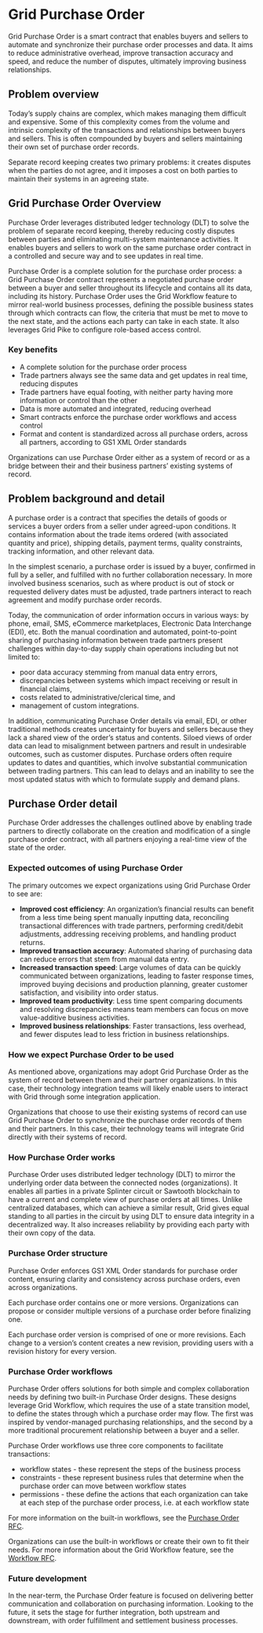 # Grid Purchase Order

<!--
  Copyright 2024 Bitwise IO, Inc.
  Copyright 2022 Cargill Incorporated
  Licensed under Creative Commons Attribution 4.0 International License
  https://creativecommons.org/licenses/by/4.0/
-->

Grid Purchase Order is a smart contract that enables buyers and sellers to
automate and synchronize their purchase order processes and data. It aims
to reduce administrative overhead, improve transaction accuracy and speed, and
reduce the number of disputes, ultimately improving business relationships.

## Problem overview

Today’s supply chains are complex, which makes managing them difficult and
expensive. Some of this complexity comes from the volume and intrinsic
complexity of the transactions and relationships between buyers and sellers.
This is often compounded by buyers and sellers maintaining their own set of
purchase order records.

Separate record keeping creates two primary problems: it creates disputes when
the parties do not agree, and it imposes a cost on both parties to maintain
their systems in an agreeing state.

## Grid Purchase Order Overview

Purchase Order leverages distributed ledger technology (DLT) to solve the
problem of separate record keeping, thereby reducing costly disputes between
parties and eliminating multi-system maintenance activities. It enables buyers
and sellers to work on the same purchase order contract in a controlled and
secure way and to see updates in real time.

Purchase Order is a complete solution for the purchase order process: a Grid
Purchase Order contract represents a negotiated purchase order between a buyer
and seller throughout its lifecycle and contains all its data, including its
history. Purchase Order uses the Grid Workflow feature to mirror real-world
business processes, defining the possible business states through which
contracts can flow, the criteria that must be met to move to the next state,
and the actions each party can take in each state. It also leverages Grid Pike
to configure role-based access control.

### Key benefits

- A complete solution for the purchase order process
- Trade partners always see the same data and get updates in real time,
  reducing disputes
- Trade partners have equal footing, with neither party having more information
  or control than the other
- Data is more automated and integrated, reducing overhead
- Smart contracts enforce the purchase order workflows and access control
- Format and content is standardized across all purchase orders, across all
  partners, according to GS1 XML Order standards

Organizations can use Purchase Order either as a system of record or as a
bridge between their and their business partners’ existing systems of record.

## Problem background and detail

A purchase order is a contract that specifies the details of goods or services
a buyer orders from a seller under agreed-upon conditions. It contains
information about the trade items ordered (with associated quantity and price),
shipping details, payment terms, quality constraints, tracking information, and
other relevant data.

In the simplest scenario, a purchase order is issued by a buyer, confirmed in
full by a seller, and fulfilled with no further collaboration necessary. In
more involved business scenarios, such as where product is out of stock or
requested delivery dates must be adjusted, trade partners interact to reach
agreement and modify purchase order records.

Today, the communication of order information occurs in various ways: by phone,
email, SMS, eCommerce marketplaces, Electronic Data Interchange (EDI), etc.
Both the manual coordination and automated, point-to-point sharing of
purchasing information between trade partners present challenges within
day-to-day supply chain operations including but not limited to:

- poor data accuracy stemming from manual data entry errors,
- discrepancies between systems which impact receiving or result in financial
  claims,
- costs related to administrative/clerical time, and
- management of custom integrations. 

In addition, communicating Purchase Order details via email, EDI, or other
traditional methods creates uncertainty for buyers and sellers because they
lack a shared view of the order’s status and contents. Siloed views of order
data can lead to misalignment between partners and result in undesirable
outcomes, such as customer disputes. Purchase orders often require updates to
dates and quantities, which involve substantial communication between trading
partners. This can lead to delays and an inability to see the most updated
status with which to formulate supply and demand plans.

## Purchase Order detail

Purchase Order addresses the challenges outlined above by enabling trade
partners to directly  collaborate on the creation and modification of a single
purchase order contract, with all partners enjoying a real-time view of the
state of the order.

### Expected outcomes of using Purchase Order

The primary outcomes we expect organizations using Grid Purchase Order to see
are:

- **Improved cost efficiency**: An organization’s financial results can benefit
  from a less time being spent manually inputting data, reconciling
  transactional differences with trade partners, performing credit/debit
  adjustments, addressing receiving problems, and handling product returns. 
- **Improved transaction accuracy**: Automated sharing of purchasing data can
  reduce errors that stem from manual data entry. 
- **Increased transaction speed**: Large volumes of data can be quickly
  communicated between organizations, leading to faster response times,
  improved buying decisions and production planning, greater customer
  satisfaction, and visibility into order status. 
- **Improved team productivity**: Less time spent comparing documents and
  resolving discrepancies means team members can focus on move value-additive
  business activities.
- **Improved business relationships**: Faster transactions, less overhead, and
  fewer disputes lead to less friction in business relationships.

### How we expect Purchase Order to be used

As mentioned above, organizations may adopt Grid Purchase Order as the system
of record between them and their partner organizations. In this case, their
technology integration teams will likely enable users to interact with Grid
through some integration application.

Organizations that choose to use their existing systems of record can use Grid
Purchase Order to synchronize the purchase order records of them and their
partners. In this case, their technology teams will integrate Grid directly
with their systems of record.

### How Purchase Order works

Purchase Order uses distributed ledger technology (DLT) to mirror the
underlying order data between the connected nodes (organizations). It enables
all parties in a private Splinter circuit or Sawtooth blockchain to have a
current and complete view of purchase orders at all times. Unlike centralized
databases, which can achieve a similar result, Grid gives equal standing to all
parties in the circuit by using DLT to ensure data integrity in a decentralized
way. It also increases reliability by providing each party with their own copy
of the data.

### Purchase Order structure

Purchase Order enforces GS1 XML Order standards for purchase order content,
ensuring clarity and consistency across purchase orders, even across
organizations.

Each purchase order contains one or more versions. Organizations can propose
or consider multiple versions of a purchase order before finalizing one.

Each purchase order version is comprised of one or more revisions. Each change
to a version’s content creates a new revision, providing users with a revision
history for every version.

### Purchase Order workflows

Purchase Order offers solutions for both simple and complex collaboration needs
by defining two built-in Purchase Order designs. These designs leverage Grid
Workflow, which requires the use of a state transition model, to define the
states through which a purchase order may flow. The first was inspired by
vendor-managed purchasing relationships, and the second by a more traditional
procurement relationship between a buyer and a seller.

Purchase Order workflows use three core components to facilitate transactions:

- workflow states - these represent the steps of the business process
- constraints - these represent business rules that determine when the purchase
  order can move between workflow states
- permissions - these define the actions that each organization can take at
  each step of the purchase order process, i.e. at each workflow state

For more information on the built-in workflows, see the
[Purchase Order RFC](https://github.com/splintercommunity/grid-rfcs/blob/main/text/0025-purchase-order.md).

Organizations can use the built-in workflows or create their own to fit their
needs. For more information about the Grid Workflow feature, see the
[Workflow RFC](https://github.com/splintercommunity/grid-rfcs/blob/main/text/0024-workflows.md).

### Future development

In the near-term, the Purchase Order feature is focused on delivering better
communication and collaboration on purchasing information. Looking to the
future, it sets the stage for further integration, both upstream and
downstream, with order fulfillment and settlement business processes.
